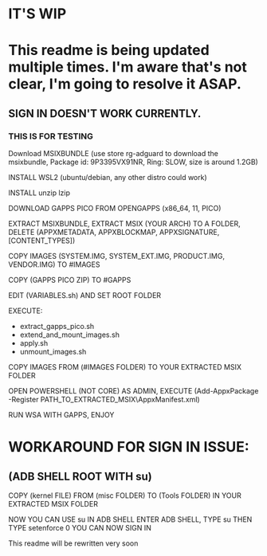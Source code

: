 # IT'S **WIP**

# This readme is being updated multiple times. I'm aware that's not clear, I'm going to resolve it ASAP.

## SIGN IN DOESN'T WORK CURRENTLY. 
### THIS IS FOR TESTING

Download MSIXBUNDLE (use store rg-adguard to download the msixbundle, Package id: 9P3395VX91NR, Ring: SLOW, size is around 1.2GB)

INSTALL WSL2 (ubuntu/debian, any other distro could work)

INSTALL unzip lzip 

DOWNLOAD GAPPS PICO FROM OPENGAPPS (x86_64, 11, PICO)

EXTRACT MSIXBUNDLE, EXTRACT MSIX (YOUR ARCH) TO A FOLDER, DELETE (APPXMETADATA, APPXBLOCKMAP, APPXSIGNATURE, \[CONTENT_TYPES\])

COPY IMAGES (SYSTEM.IMG, SYSTEM_EXT.IMG, PRODUCT.IMG, VENDOR.IMG) TO #IMAGES

COPY (GAPPS PICO ZIP) TO #GAPPS

EDIT (VARIABLES.sh) AND SET ROOT FOLDER

EXECUTE:
- extract_gapps_pico.sh
- extend_and_mount_images.sh
- apply.sh
- unmount_images.sh

COPY IMAGES FROM (#IMAGES FOLDER) TO YOUR EXTRACTED MSIX FOLDER

OPEN POWERSHELL (NOT CORE) AS ADMIN, EXECUTE (Add-AppxPackage -Register PATH_TO_EXTRACTED_MSIX\AppxManifest.xml)

RUN WSA WITH GAPPS, ENJOY

# WORKAROUND FOR SIGN IN ISSUE:
## (ADB SHELL ROOT WITH su)

COPY (kernel FILE) FROM (misc FOLDER) TO (Tools FOLDER) IN YOUR EXTRACTED MSIX FOLDER

NOW YOU CAN USE su IN ADB SHELL
ENTER ADB SHELL, TYPE su THEN TYPE setenforce 0
YOU CAN NOW SIGN IN


This readme will be rewritten very soon
